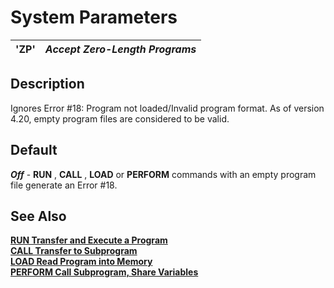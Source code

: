 # System Parameters

**'ZP'** |  **_Accept Zero-Length Programs_**  
---|---  
  
##  Description

Ignores Error #18: Program not loaded/Invalid program format. As of version 4.20, empty program files are considered to be valid.

##  Default

**_Off_** \- **RUN** , **CALL** , **LOAD** or **PERFORM** commands with an empty program file generate an Error #18.

## See Also

**[RUN Transfer and Execute a Program](../directives/run.md)**  
**[CALL Transfer to Subprogram](../directives/call.md)**  
**[LOAD Read Program into Memory](../directives/load.md)**  
**[PERFORM Call Subprogram, Share Variables](../directives/perform.md)**
